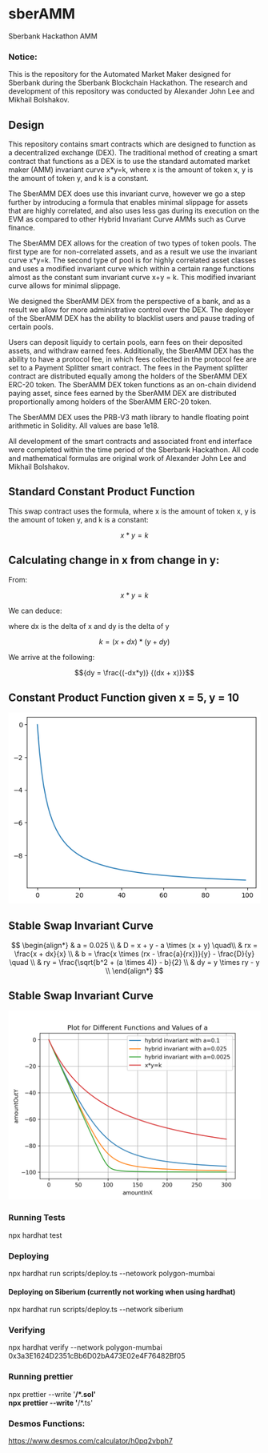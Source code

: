 # sberAMM
Sberbank Hackathon AMM


### Notice: 
This is the repository for the Automated Market Maker designed for Sberbank during the Sberbank Blockchain Hackathon. 
The research and development of this repository was conducted by Alexander John Lee and Mikhail Bolshakov.

## Design

This repository contains smart contracts which are designed to function as a decentralized exchange (DEX). 
The traditional method of creating a smart contract that functions as a DEX is to use the standard automated market maker (AMM)
invariant curve x*y=k, where x is the amount of token x, y is the amount of token y, and k is a constant. 

The SberAMM DEX does use this invariant curve, however we go a step further by introducing a formula that enables 
minimal slippage for assets that are highly correlated, and also uses less gas during its execution on the EVM as compared 
to other Hybrid Invariant Curve AMMs such as Curve finance. 

The SberAMM DEX allows for the creation of two types of token pools. The first type are for non-correlated assets, and 
as a result we use the invariant curve x*y=k. The second type of pool is for highly correlated asset classes and uses a modified
invariant curve which within a certain range functions almost as the constant sum invariant curve x+y = k. This modified invariant curve allows for minimal slippage.

We designed the SberAMM DEX from the perspective of a bank, and as a result we allow for more administrative control over the DEX.
The deployer of the SberAMM DEX has the ability to blacklist users and pause trading of certain pools.

Users can deposit liquidy to certain pools, earn fees on their deposited assets, and withdraw earned fees. Additionally, the SberAMM DEX
has the ability to have a protocol fee, in which fees collected in the protocol fee are set to a Payment Splitter smart contract. 
The fees in the Payment splitter contract are distributed equally among the holders of the SberAMM DEX ERC-20 token. 
The SberAMM DEX token functions as an on-chain dividend paying asset, since fees earned by the SberAMM DEX are distributed proportionally
among holders of the SberAMM ERC-20 token.

The SberAMM DEX uses the PRB-V3 math library to handle floating point arithmetic in Solidity. All values are base 1e18.

All development of the smart contracts and associated front end interface were completed within the time period of the Sberbank Hackathon. 
All code and mathematical formulas are original work of Alexander John Lee and Mikhail Bolshakov.

## Standard Constant Product Function 

This swap contract uses the formula, where x is the amount of token x, y is the amount of token y, and k is a constant:

```math
{x * y = k}
```

## Calculating change in x from change in y:

From:  
```math
{x * y = k}
```

We can deduce:

where dx is the delta of x and dy is the delta of y
```math
{k = (x+dx) * (y+dy)} 
```
  
We arrive at the following:  
```math
{dy = \frac{(-dx*y)} {(dx + x)}}
```


## Constant Product Function given x = 5, y = 10
<p align="center">
   <img src="./doc/curve.png">
</p>


## Stable Swap Invariant Curve
$$
\begin{align*}
& a = 0.025 \\
& D = x + y - a \times (x + y) \quad\\
& rx = \frac{x + dx}{x} \\
& b = \frac{x \times (rx - \frac{a}{rx})}{y} - \frac{D}{y} \quad \\
& ry = \frac{\sqrt{b^2 + (a \times 4)} - b}{2} \\
& dy = y \times ry - y \\
\end{align*}
$$

## Stable Swap Invariant Curve 
<p align="center">
   <img src="./doc/hybrid_plot.png">
</p>

### Running Tests
npx hardhat test

### Deploying 
npx hardhat run scripts/deploy.ts --netowork polygon-mumbai

#### Deploying on Siberium (currently not working when using hardhat)
npx hardhat run scripts/deploy.ts --network siberium

### Verifying 
npx hardhat verify --network polygon-mumbai 0x3a3E1624D2351cBb6D02bA473E02e4F76482Bf05

### Running prettier
npx prettier --write '**/*.sol'  
npx prettier --write '**/*.ts'


### Desmos Functions: 
https://www.desmos.com/calculator/h0pq2vbph7